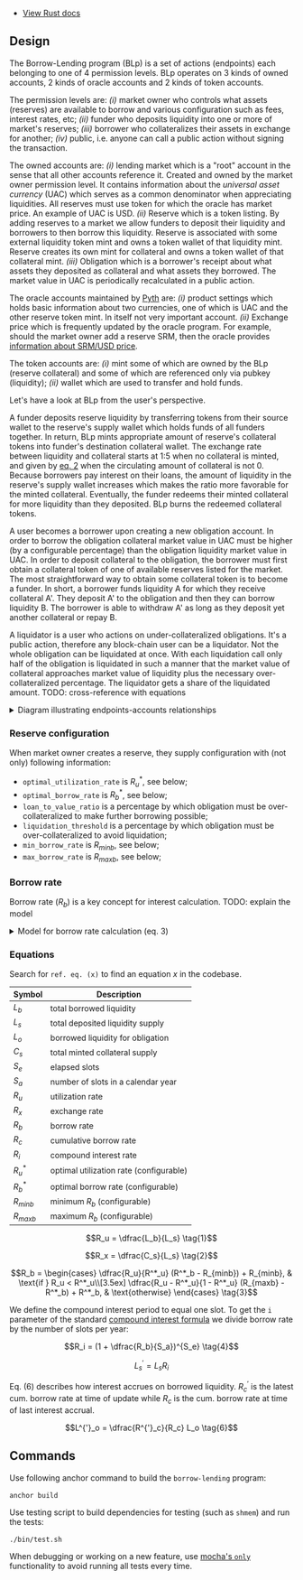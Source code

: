 * [View Rust docs][project-rust-docs]

## Design
The Borrow-Lending program (BLp) is a set of actions (endpoints) each belonging
to one of 4 permission levels. BLp operates on 3 kinds of owned accounts, 2
kinds of oracle accounts and 2 kinds of token accounts.

The permission levels are: _(i)_ market owner who controls what assets
(reserves) are available to borrow and various configuration such as fees,
interest rates, etc; _(ii)_ funder who deposits liquidity into one or more of
market's reserves; _(iii)_ borrower who collateralizes their assets in exchange
for another; _(iv)_ public, i.e. anyone can call a public action without
signing the transaction.

The owned accounts are: _(i)_ lending market which is a "root" account in the
sense that all other accounts reference it. Created and owned by the market
owner permission level. It contains information about the _universal asset
currency_ (UAC) which serves as a common denominator when appreciating
liquidities.  All reserves must use token for which the oracle has market
price. An example of UAC is USD. _(ii)_ Reserve which is a token listing. By
adding reserves to a market we allow funders to deposit their liquidity and
borrowers to then borrow this liquidity.  Reserve is associated with some
external liquidity token mint and owns a token wallet of that liquidity mint.
Reserve creates its own mint for collateral and owns a token wallet of that
collateral mint. _(iii)_ Obligation which is a borrower's receipt about what
assets they deposited as collateral and what assets they borrowed. The market
value in UAC is periodically recalculated in a public action.

The oracle accounts maintained by [Pyth][pyth-network] are: _(i)_ product
settings which holds basic information about two currencies, one of which is
UAC and the other reserve token mint. In itself not very important account.
_(ii)_ Exchange price which is frequently updated by the oracle program. For
example, should the market owner add a reserve SRM, then the oracle provides
[information about SRM/USD price][pyth-srm-usd].

The token accounts are: _(i)_ mint some of which are owned by the BLp (reserve
collateral) and some of which are referenced only via pubkey (liquidity);
_(ii)_ wallet which are used to transfer and hold funds.

Let's have a look at BLp from the user's perspective.

A funder deposits reserve liquidity by transferring tokens from their source
wallet to the reserve's supply wallet which holds funds of all funders
together. In return, BLp mints appropriate amount of reserve's collateral
tokens into funder's destination collateral wallet. The exchange rate between
liquidity and collateral starts at 1:5 when no collateral is minted, and given
by [eq. 2](#equations) when the circulating amount of collateral is not 0.
Because borrowers pay interest on their loans, the amount of liquidity in the
reserve's supply wallet increases which makes the ratio more favorable for the
minted collateral. Eventually, the funder redeems their minted collateral for
more liquidity than they deposited. BLp burns the redeemed collateral tokens.

A user becomes a borrower upon creating a new obligation account. In order to
borrow the obligation collateral market value in UAC must be higher (by a
configurable percentage) than the obligation liquidity market value in UAC. In
order to deposit collateral to the obligation, the borrower must first obtain a
collateral token of one of available reserves listed for the market. The most
straightforward way to obtain some collateral token is to become a funder. In
short, a borrower funds liquidity A for which they receive collateral A'. They
deposit A' to the obligation and then they can borrow liquidity B. The borrower
is able to withdraw A' as long as they deposit yet another collateral or repay
B.

A liquidator is a user who actions on under-collateralized obligations. It's a
public action, therefore any block-chain user can be a liquidator. Not the whole
obligation can be liquidated at once. With each liquidation call only half of
the obligation is liquidated in such a manner that the market value of
collateral approaches market value of liquidity plus the necessary
over-collateralized percentage. The liquidator gets a share of the liquidated
amount. TODO: cross-reference with equations


<details>
<summary markdown="span">
Diagram illustrating endpoints-accounts relationships
</summary>

![Overview of endpoints](docs/endpoints_accounts_relationship.png)

</details>

### Reserve configuration
When market owner creates a reserve, they supply configuration with (not only)
following information:

* `optimal_utilization_rate` is $`R^*_u`$, see below;
* `optimal_borrow_rate` is $`R^*_b`$, see below;
* `loan_to_value_ratio` is a percentage by which obligation must be
  over-collateralized to make further borrowing possible;
* `liquidation_threshold` is a percentage by which obligation must be
  over-collateralized to avoid liquidation;
* `min_borrow_rate` is $`R_{minb}`$, see below;
* `max_borrow_rate` is $`R_{maxb}`$, see below;

### Borrow rate
Borrow rate ($`R_b`$) is a key concept for interest calculation. TODO: explain
the model

<details>
<summary markdown="span">Model for borrow rate calculation (eq. 3)</summary>

[![Desmos borrow lending view](docs/borrow_rate_model.png)][desmos-borrow-rate]

_Legend_
- subscript `o` in the image means optimal while in this document we use
    superscript `*`;
- the x axis represents $`R_u`$.

</details>

### Equations
Search for `ref. eq. (x)` to find an equation _x_ in the codebase.

| Symbol       | Description |
|---           |--- |
| $`L_b`$      | total borrowed liquidity |
| $`L_s`$      | total deposited liquidity supply |
| $`L_o`$      | borrowed liquidity for obligation |
| $`C_s`$      | total minted collateral supply |
| $`S_e`$      | elapsed slots |
| $`S_a`$      | number of slots in a calendar year |
| $`R_u`$      | utilization rate |
| $`R_x`$      | exchange rate |
| $`R_b`$      | borrow rate |
| $`R_c`$      | cumulative borrow rate |
| $`R_i`$      | compound interest rate |
| $`R^*_u`$    | optimal utilization rate (configurable) |
| $`R^*_b`$    | optimal borrow rate (configurable) |
| $`R_{minb}`$ | minimum $`R_b`$ (configurable) |
| $`R_{maxb}`$ | maximum $`R_b`$ (configurable) |

```math
R_u = \dfrac{L_b}{L_s}
\tag{1}
```

```math
R_x = \dfrac{C_s}{L_s}
\tag{2}
```

```math
R_b =
\begin{cases}
    \dfrac{R_u}{R^*_u} (R^*_b - R_{minb}) + R_{minb},
    & \text{if } R_u < R^*_u\\[3.5ex]
    \dfrac{R_u - R^*_u}{1 - R^*_u} (R_{maxb} - R^*_b) + R^*_b,
    & \text{otherwise}
\end{cases}
\tag{3}
```


We define the compound interest period to equal one slot. To get the `i`
parameter of the standard [compound interest formula][compound-interest-formula]
we divide borrow rate by the number of slots per year:
```math
R_i = (1 + \dfrac{R_b}{S_a})^{S_e}
\tag{4}
```

```math
L^{'}_s = L_s R_i
\tag{5}
```


Eq. (6) describes how interest accrues on borrowed liquidity. $`R^{'}_c`$ is
the latest cum. borrow rate at time of update while $`R_c`$ is the cum. borrow
rate at time of last interest accrual.
```math
L^{'}_o = \dfrac{R^{'}_c}{R_c} L_o
\tag{6}
```

## Commands
Use following anchor command to build the `borrow-lending` program:

```
anchor build
```

Use testing script to build dependencies for testing (such as `shmem`)
and run the tests:

```
./bin/test.sh
```

When debugging or working on a new feature, use
[mocha's `only`][mocha-exclusive-tests] functionality to avoid running all tests
every time.

[desmos-borrow-rate]: https://www.desmos.com/calculator/1002gfizz0
[compound-interest-formula]: https://en.wikipedia.org/wiki/Compound_interest#Periodic_compounding
[mocha-exclusive-tests]: https://mochajs.org/#exclusive-tests
[pyth-network]: https://pyth.network
[pyth-srm-usd]: https://pyth.network/markets/#SRM/USD
[project-rust-docs]: https://crypto_project.gitlab.io/defi/borrow-lending/borrow_lending
